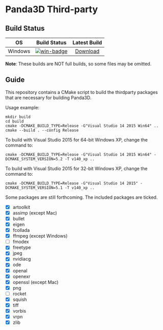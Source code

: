 # Panda3D Third-party

## Build Status

| OS       | Build Status | Latest Build |
| :------: | :----------: | :----------: |
| Windows  | [![win-badge]][win-link] | [Download][win-download] |

[win-badge]: https://ci.appveyor.com/api/projects/status/4bq68rpiw5dr27y4/branch/develop?svg=true "AppVeyor build status"
[win-link]: https://ci.appveyor.com/project/bluekyu/panda3d-thirdparty/branch/develop "AppVeyor build link"
[win-download]: https://ci.appveyor.com/api/projects/bluekyu/panda3d-thirdparty/artifacts/panda3d-thirdparty.zip?branch=develop "Download latest build"

**Note**: These builds are NOT full builds, so some files may be omitted.



## Guide
This repository contains a CMake script to build the thirdparty packages that
are necessary for building Panda3D.

Usage example:

    mkdir build
    cd build
    cmake -DCMAKE_BUILD_TYPE=Release -G"Visual Studio 14 2015 Win64" ..
    cmake --build . --config Release

To build with Visual Studio 2015 for 64-bit Windows XP, change the command to:

    cmake -DCMAKE_BUILD_TYPE=Release -G"Visual Studio 14 2015 Win64" -DCMAKE_SYSTEM_VERSION=5.2 -T v140_xp ..

To build with Visual Studio 2015 for 32-bit Windows XP, change the command to:

    cmake -DCMAKE_BUILD_TYPE=Release -G"Visual Studio 14 2015" -DCMAKE_SYSTEM_VERSION=5.1 -T v140_xp ..

Some packages are still forthcoming.  The included packages are ticked.
- [x] artoolkit
- [x] assimp (except Mac)
- [x] bullet
- [x] eigen
- [x] fcollada
- [x] ffmpeg (except Windows)
- [ ] fmodex
- [x] freetype
- [x] jpeg
- [x] nvidiacg
- [x] ode
- [x] openal
- [x] openexr
- [x] openssl (except Mac)
- [x] png
- [ ] rocket
- [x] squish
- [x] tiff
- [x] vorbis
- [x] vrpn
- [x] zlib
